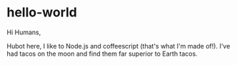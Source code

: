 # hello-world

Hi Humans, 

Hubot here, I like to Node.js and coffeescript (that's what I'm made of!).
I've had tacos on the moon and find them far superior to Earth tacos.
